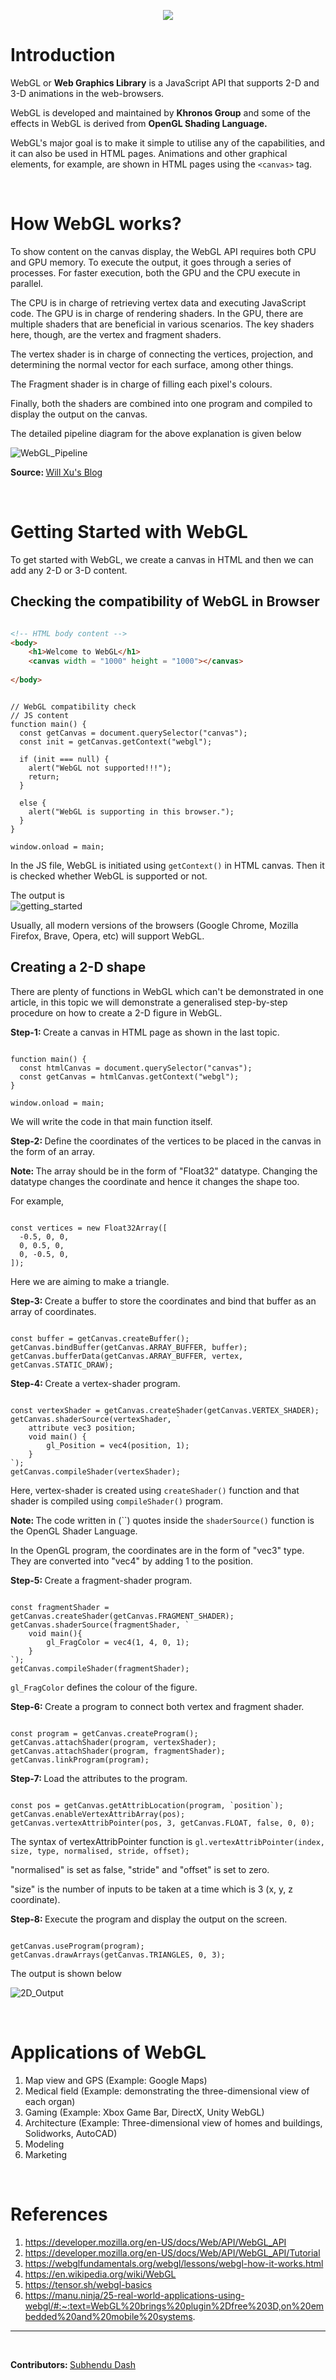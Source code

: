<p align="center">
  <img src="images/WebGL_Logo.png">
</p>

# Introduction

WebGL or <b>Web Graphics Library</b> is a JavaScript API that supports 2-D and 3-D animations in the web-browsers. <br>

WebGL is developed and maintained by <b>Khronos Group</b> and some of the effects in WebGL is derived from <b>OpenGL Shading Language.</b> <br>

WebGL's major goal is to make it simple to utilise any of the capabilities, and it can also be used in HTML pages. Animations and other graphical elements, for example, are shown in HTML pages using the `<canvas>` tag.

<br>

# How WebGL works?

To show content on the canvas display, the WebGL API requires both CPU and GPU memory. To execute the output, it goes through a series of processes. For faster execution, both the GPU and the CPU execute in parallel.

The CPU is in charge of retrieving vertex data and executing JavaScript code. The GPU is in charge of rendering shaders. In the GPU, there are multiple shaders that are beneficial in various scenarios. The key shaders here, though, are the vertex and fragment shaders.

The vertex shader is in charge of connecting the vertices, projection, and determining the normal vector for each surface, among other things.

The Fragment shader is in charge of filling each pixel's colours.

Finally, both the shaders are combined into one program and compiled to display the output on the canvas.

The detailed pipeline diagram for the above explanation is given below <br>

![WebGL_Pipeline](images/Graphics_Pipeline.png)

<b>Source: </b> [Will Xu's Blog](https://tensor.sh/webgl-basics)

<br>

# Getting Started with WebGL

To get started with WebGL, we create a canvas in HTML and then we can add any 2-D or 3-D content.

## Checking the compatibility of WebGL in Browser

``` HTML

<!-- HTML body content -->
<body>
    <h1>Welcome to WebGL</h1>
    <canvas width = "1000" height = "1000"></canvas>  
    
</body>

```

``` JS

// WebGL compatibility check
// JS content
function main() {
  const getCanvas = document.querySelector("canvas");
  const init = getCanvas.getContext("webgl");
  
  if (init === null) {
    alert("WebGL not supported!!!");
    return;
  }
  
  else {
    alert("WebGL is supporting in this browser.");
  }
}

window.onload = main;

```

In the JS file, WebGL is initiated using `getContext()` in HTML canvas. Then it is checked whether WebGL is supported or not. <br>

The output is <br>
![getting_started](images/Getting_Started.png)

Usually, all modern versions of the browsers (Google Chrome, Mozilla Firefox, Brave, Opera, etc) will support WebGL. <br>

## Creating a 2-D shape

There are plenty of functions in WebGL which can't be demonstrated in one article, in this topic we will demonstrate a generalised step-by-step procedure on how to create a 2-D figure in WebGL. 

<b>Step-1: </b> Create a canvas in HTML page as shown in the last topic.

``` JS

function main() {
  const htmlCanvas = document.querySelector("canvas");
  const getCanvas = htmlCanvas.getContext("webgl");
}

window.onload = main;

```

We will write the code in that main function itself.

<b>Step-2: </b> Define the coordinates of the vertices to be placed in the canvas in the form of an array. 

<b>Note: </b> The array should be in the form of "Float32" datatype. Changing the datatype changes the coordinate and hence it changes the shape too.

For example, 

``` JS

const vertices = new Float32Array([
  -0.5, 0, 0,
  0, 0.5, 0,
  0, -0.5, 0,
]);

```

Here we are aiming to make a triangle.

<b>Step-3: </b> Create a buffer to store the coordinates and bind that buffer as an array of coordinates.

``` JS

const buffer = getCanvas.createBuffer();
getCanvas.bindBuffer(getCanvas.ARRAY_BUFFER, buffer);
getCanvas.bufferData(getCanvas.ARRAY_BUFFER, vertex, getCanvas.STATIC_DRAW);

```

<b>Step-4: </b> Create a vertex-shader program.

``` JS

const vertexShader = getCanvas.createShader(getCanvas.VERTEX_SHADER);
getCanvas.shaderSource(vertexShader, `
    attribute vec3 position;
    void main() { 
        gl_Position = vec4(position, 1);
    }
`);
getCanvas.compileShader(vertexShader);

```

Here, vertex-shader is created using `createShader()` function and that shader is compiled using `compileShader()` program.

<b>Note: </b> The code written in (``) quotes inside the `shaderSource()` function is the OpenGL Shader Language.

In the OpenGL program, the coordinates are in the form of "vec3" type. They are converted into "vec4" by adding 1 to the position.

<b>Step-5: </b> Create a fragment-shader program.

``` JS

const fragmentShader = getCanvas.createShader(getCanvas.FRAGMENT_SHADER);
getCanvas.shaderSource(fragmentShader, `
    void main(){
        gl_FragColor = vec4(1, 4, 0, 1);
    }
`);
getCanvas.compileShader(fragmentShader);

```

`gl_FragColor` defines the colour of the figure.

<b>Step-6: </b> Create a program to connect both vertex and fragment shader.

``` JS

const program = getCanvas.createProgram();
getCanvas.attachShader(program, vertexShader);
getCanvas.attachShader(program, fragmentShader);
getCanvas.linkProgram(program);

```

<b>Step-7: </b> Load the attributes to the program.

``` JS

const pos = getCanvas.getAttribLocation(program, `position`);
getCanvas.enableVertexAttribArray(pos);
getCanvas.vertexAttribPointer(pos, 3, getCanvas.FLOAT, false, 0, 0);

```

The  syntax of vertexAttribPointer function is `gl.vertexAttribPointer(index, size, type, normalised, stride, offset);`

"normalised" is set as false, "stride" and "offset" is set to zero.

"size" is the number of inputs to be taken at a time which is 3 (x, y, z coordinate).

<b>Step-8: </b> Execute the program and display the output on the screen.

``` JS

getCanvas.useProgram(program);
getCanvas.drawArrays(getCanvas.TRIANGLES, 0, 3);

```

The output is shown below

![2D_Output](images/WebGL_Output.png)

<br>

# Applications of WebGL

1. Map view and GPS (Example: Google Maps)
2. Medical field (Example: demonstrating the three-dimensional view of each organ)
3. Gaming (Example: Xbox Game Bar, DirectX, Unity WebGL)
4. Architecture (Example: Three-dimensional view of homes and buildings, Solidworks, AutoCAD)
5. Modeling
6. Marketing

<br>

# References

1. https://developer.mozilla.org/en-US/docs/Web/API/WebGL_API
2. https://developer.mozilla.org/en-US/docs/Web/API/WebGL_API/Tutorial
3. https://webglfundamentals.org/webgl/lessons/webgl-how-it-works.html
4. https://en.wikipedia.org/wiki/WebGL
5. https://tensor.sh/webgl-basics
6. https://manu.ninja/25-real-world-applications-using-webgl/#:~:text=WebGL%20brings%20plugin%2Dfree%203D,on%20embedded%20and%20mobile%20systems.

<hr><br>

<b>Contributors: </b> [Subhendu Dash](https://github.com/subhendudash02)
